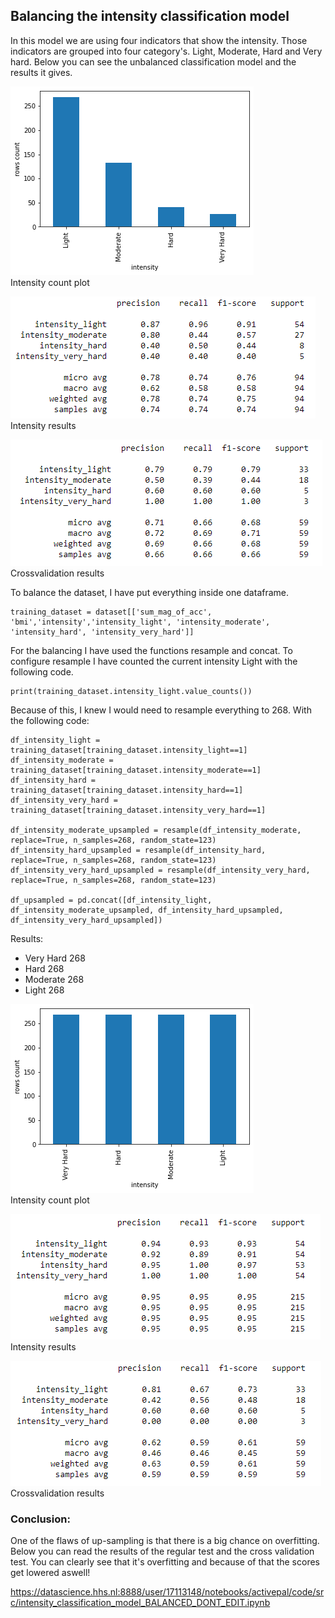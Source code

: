 ## Balancing the intensity classification model
In this model we are using four indicators that show the intensity. Those indicators are grouped into four category's. Light, Moderate, Hard and Very hard. Below you can see the unbalanced classification model and the results it gives. 

![Intensity_count_balanced](Intensity_count_unbalanced.png)<br>
Intensity count plot

![Results intensity_count_balanced](classification_report_unbalanced.png)<br>
Intensity results

![Results intensity_count_balanced](cross_validation_report_unbalanced.png)<br>
Crossvalidation results

To balance the dataset, I have put everything inside one dataframe.

```
training_dataset = dataset[['sum_mag_of_acc', 'bmi','intensity','intensity_light', 'intensity_moderate', 'intensity_hard', 'intensity_very_hard']]
```

For the balancing I have used the functions resample and concat. To configure resample I have counted the current intensity Light with the following code.

```
print(training_dataset.intensity_light.value_counts())
```

Because of this, I knew I would need to resample everything to 268. With the following code:
```
df_intensity_light = training_dataset[training_dataset.intensity_light==1]
df_intensity_moderate = training_dataset[training_dataset.intensity_moderate==1]
df_intensity_hard = training_dataset[training_dataset.intensity_hard==1]
df_intensity_very_hard = training_dataset[training_dataset.intensity_very_hard==1]

df_intensity_moderate_upsampled = resample(df_intensity_moderate, replace=True, n_samples=268, random_state=123)
df_intensity_hard_upsampled = resample(df_intensity_hard, replace=True, n_samples=268, random_state=123)
df_intensity_very_hard_upsampled = resample(df_intensity_very_hard, replace=True, n_samples=268, random_state=123)

df_upsampled = pd.concat([df_intensity_light, df_intensity_moderate_upsampled, df_intensity_hard_upsampled, df_intensity_very_hard_upsampled])
```

Results:
- Very Hard    268
- Hard         268
- Moderate     268
- Light        268

![Intensity_count_balanced](Intensity_count_balanced.png)<br>
Intensity count plot

![Results intensity_count_balanced](classification_report_balanced.png)<br>
Intensity results

![Results intensity_count_balanced](cross_validation_report_balanced.png)<br>
Crossvalidation results

### Conclusion:
One of the flaws of up-sampling is that there is a big chance on overfitting. Below you can read the results of the regular test and the cross validation test. You can clearly see that it's overfitting and because of that the scores get lowered aswell!

https://datascience.hhs.nl:8888/user/17113148/notebooks/activepal/code/src/intensity_classification_model_BALANCED_DONT_EDIT.ipynb
